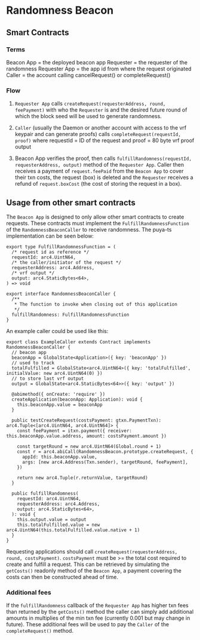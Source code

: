 # Randomness Beacon

## Smart Contracts

### Terms

Beacon App = the deployed beacon app
Requester = the requester of the randomness
Requester App = the app id from where the request originated
Caller = the account calling cancelRequest() or completeRequest()

### Flow

1. `Requester App` calls `createRequest(requesterAddress, round, feePayment)` with who the `Requester` is and the desired future round of which the block seed will be used to generate randomness.

2. `Caller` (usually the Daemon or another account with access to the vrf keypair and can generate proofs) calls `completeRequest(requestId, proof)` where requestId = ID of the request and proof = 80 byte vrf proof output

3. Beacon App verifies the proof, then calls `fulfillRandomness(requestId, requesterAddress, output)` method of the `Requester App`. Caller then receives a payment of `request.feePaid` from the `Beacon App` to cover their txn costs, the request (box) is deleted and the `Requester` receives a refund of `request.boxCost` (the cost of storing the request in a box).

## Usage from other smart contracts

The `Beacon App` is designed to only allow other smart contracts to create requests. These contracts must implement the `FulfillRandomnessFunction` of the `RandomnessBeaconCaller` to receive randomness. The puya-ts implementation can be seen below:

```
export type FulfillRandomnessFunction = (
  /* request id as reference */
  requestId: arc4.UintN64,
  /* the caller/initiator of the request */
  requesterAddress: arc4.Address,
  /* vrf output */
  output: arc4.StaticBytes<64>,
) => void

export interface RandomnessBeaconCaller {
  /**
   * The function to invoke when closing out of this application
   */
  fulfillRandomness: FulfillRandomnessFunction
}
```

An example caller could be used like this:

```
export class ExampleCaller extends Contract implements RandomnessBeaconCaller {
  // beacon app
  beaconApp = GlobalState<Application>({ key: 'beaconApp' })
  // used to track
  totalFulfilled = GlobalState<arc4.UintN64>({ key: 'totalFulfilled', initialValue: new arc4.UintN64(0) })
  // to store last vrf output
  output = GlobalState<arc4.StaticBytes<64>>({ key: 'output' })

  @abimethod({ onCreate: 'require' })
  createApplication(beaconApp: Application): void {
    this.beaconApp.value = beaconApp
  }

  public testCreateRequest(costsPayment: gtxn.PaymentTxn): arc4.Tuple<[arc4.UintN64, arc4.UintN64]> {
    const feePayment = itxn.payment({ receiver: this.beaconApp.value.address, amount: costsPayment.amount })

    const targetRound = new arc4.UintN64(Global.round + 1)
    const r = arc4.abiCall(RandomnessBeacon.prototype.createRequest, {
      appId: this.beaconApp.value,
      args: [new arc4.Address(Txn.sender), targetRound, feePayment],
    })

    return new arc4.Tuple(r.returnValue, targetRound)
  }

  public fulfillRandomness(
    requestId: arc4.UintN64,
    requesterAddress: arc4.Address,
    output: arc4.StaticBytes<64>,
  ): void {
    this.output.value = output
    this.totalFulfilled.value = new arc4.UintN64(this.totalFulfilled.value.native + 1)
  }
}
```

Requesting applications should call `createRequest(requesterAddress, round, costsPayment)`. `costsPayment` must be >= the total cost required to create and fulfill a request. This can be retrieved by simulating the `getCosts()` readonly method of the `Beacon App`, a payment covering the costs can then be constructed ahead of time.

### Additional fees

If the `fulfillRandomness` callback of the `Requester App` has higher txn fees than returned by the `getCosts()` method the caller can simply add additional amounts in multiplies of the min txn fee (currently 0.001 but may change in future). These additional fees will be used to pay the `Caller` of the `completeRequest()` method.
